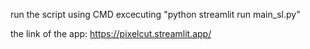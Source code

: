 run the script using CMD excecuting "python streamlit run main_sl.py"


the link of the app: https://pixelcut.streamlit.app/
